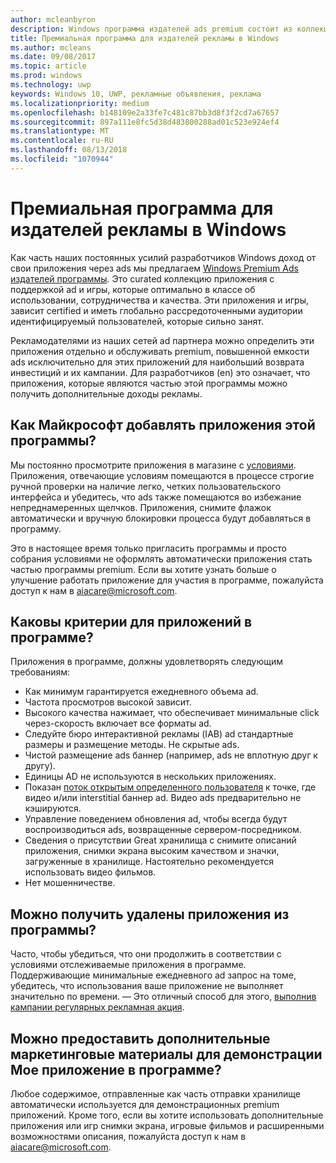 ```yaml
---
author: mcleanbyron
description: Windows программа издателей ads premium состоит из коллекции curated приложений с поддержкой ad, предназначенных для сетей ad партнера с premium, высокой емкости ads. Приложения в программе, наиболее подходящих в классе об использовании, сотрудничества и качества.
title: Премиальная программа для издателей рекламы в Windows
ms.author: mcleans
ms.date: 09/08/2017
ms.topic: article
ms.prod: windows
ms.technology: uwp
keywords: Windows 10, UWP, рекламные объявления, реклама
ms.localizationpriority: medium
ms.openlocfilehash: b148109e2a33fe7c481c87bb3d8f3f2cd7a67657
ms.sourcegitcommit: 897a111e8fc5d38d483800288ad01c523e924ef4
ms.translationtype: MT
ms.contentlocale: ru-RU
ms.lasthandoff: 08/13/2018
ms.locfileid: "1070944"
---
```

# <a name="windows-premium-ads-publishers-program"></a>Премиальная программа для издателей рекламы в Windows

Как часть наших постоянных усилий разработчиков Windows доход от свои приложения через ads мы предлагаем [Windows Premium Ads издателей программы](http://www.windowspremiumapps.com). Это curated коллекцию приложения с поддержкой ad и игры, которые оптимально в классе об использовании, сотрудничества и качества. Эти приложения и игры, зависит certified и иметь глобально рассредоточенными аудитории идентифицируемый пользователей, которые сильно занят.

Рекламодателями из наших сетей ad партнера можно определить эти приложения отдельно и обслуживать premium, повышенной емкости ads исключительно для этих приложений для наибольший возврата инвестиций и их кампании. Для разработчиков (en) это означает, что приложения, которые являются частью этой программы можно получить дополнительные доходы рекламы.

## <a name="how-does-microsoft-add-apps-to-this-program"></a>Как Майкрософт добавлять приложения этой программы? 

Мы постоянно просмотрите приложения в магазине с [условиями](#what-are-the-criteria-for-apps-in-the-program). Приложения, отвечающие условиям помещаются в процессе строгие ручной проверки на наличие легко, четких пользовательского интерфейса и убедитесь, что ads также помещаются во избежание непреднамеренных щелчков. Приложения, снимите флажок автоматически и вручную блокировки процесса будут добавляться в программу.

Это в настоящее время только пригласить программы и просто собрания условиями не оформлять автоматически приложения стать частью программы premium. Если вы хотите узнать больше о улучшение работать приложение для участия в программе, пожалуйста доступ к нам в aiacare@microsoft.com.

## <a name="what-are-the-criteria-for-apps-in-the-program"></a>Каковы критерии для приложений в программе?

Приложения в программе, должны удовлетворять следующим требованиям:

* Как минимум гарантируется ежедневного объема ad. 
* Частота просмотров высокой зависит. 
* Высокого качества нажимает, что обеспечивает минимальные click через-скорость включает все форматы ad. 
* Следуйте бюро интерактивной рекламы (IAB) ad стандартные размеры и размещение методы. Не скрытые ads.
* Чистой размещение ads баннер (например, ads не вплотную друг к другу).
* Единицы AD не используются в нескольких приложениях.
* Показан [поток открытым определенного пользователя](https://blogs.windows.com/buildingapps/2017/08/31/best-practices-using-video-ads-windows-apps/) к точке, где видео и/или interstitial баннер ad. Видео ads предварительно не кэшируются. 
* Управление поведением обновления ad, чтобы всегда будут воспроизводиться ads, возвращенные сервером-посредником.
* Сведения о присутствии Great хранилища с снимите описаний приложения, снимки экрана высоким качеством и значки, загруженные в хранилище. Настоятельно рекомендуется использовать видео фильмов.
* Нет мошенничестве.

## <a name="can-apps-get-removed-from-the-program"></a>Можно получить удалены приложения из программы?

Часто, чтобы убедиться, что они продолжить в соответствии с условиями отслеживаемые приложения в программе. Поддерживающие минимальные ежедневного ad запрос на томе, убедитесь, что использования ваше приложение не выполняет значительно по времени. — Это отличный способ для этого, [выполнив кампании регулярных рекламная акция](https://developer.microsoft.com/en-us/store/promote-your-apps).

## <a name="can-i-provide-additional-marketing-material-to-showcase-my-app-in-the-program"></a>Можно предоставить дополнительные маркетинговые материалы для демонстрации Мое приложение в программе? 

Любое содержимое, отправленные как часть отправки хранилище автоматически используется для демонстрационных premium приложений. Кроме того, если вы хотите использовать дополнительные приложения или игр снимки экрана, игровые фильмов и расширенными возможностями описания, пожалуйста доступ к нам в aiacare@microsoft.com.
